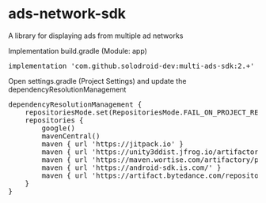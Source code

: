 # ads-network-sdk
A library for displaying ads from multiple ad networks

Implementation build.gradle (Module: app)
<pre>
implementation 'com.github.solodroid-dev:multi-ads-sdk:2.+'
</pre>

Open settings.gradle (Project Settings) and update the dependencyResolutionManagement
<pre>
dependencyResolutionManagement {
    repositoriesMode.set(RepositoriesMode.FAIL_ON_PROJECT_REPOS)
    repositories {
        google()
        mavenCentral()
        maven { url 'https://jitpack.io' }
        maven { url 'https://unity3ddist.jfrog.io/artifactory/unity-mediation-mvn-prod-local/' }
        maven { url 'https://maven.wortise.com/artifactory/public' }
        maven { url 'https://android-sdk.is.com/' }
        maven { url 'https://artifact.bytedance.com/repository/pangle' }
    }
}
</pre>
